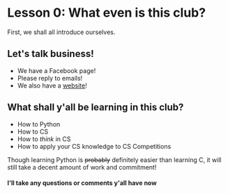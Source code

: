 # Lesson 0: What even is this club?

First, we shall all introduce ourselves.

## Let's talk business!

- We have a Facebook page!
- Please reply to emails!
- We also have a [website](https://joanchirinos.github.io/StuyCCC/)!

## What shall y'all be learning in this club?

- How to Python
- How to CS
- How to _think_ in CS
- How to apply your CS knowledge to CS Competitions

Though learning Python is ~~probably~~ definitely easier than learning C, it will still take a decent amount of work and commitment!

#### I'll take any questions or comments y'all have now
